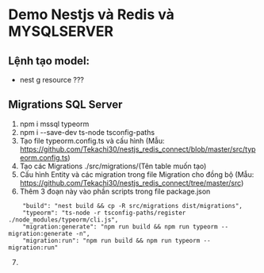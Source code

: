 # Demo Nestjs và Redis và MYSQLSERVER

## Lệnh tạo model:
- nest g resource ???

## Migrations SQL Server
1. npm i mssql typeorm 
2. npm i --save-dev ts-node tsconfig-paths
3. Tạo file typeorm.config.ts và cấu hình (Mẫu: https://github.com/Tekachi30/nestjs_redis_connect/blob/master/src/typeorm.config.ts)
4. Tạo các Migrations ./src/migrations/(Tên table muốn tạo)
5. Cấu hình Entity và các migration trong file Migration cho đồng bộ (Mẫu: https://github.com/Tekachi30/nestjs_redis_connect/tree/master/src)
6. Thêm 3 đoạn này vào phần scripts trong file package.json
```
    "build": "nest build && cp -R src/migrations dist/migrations",
    "typeorm": "ts-node -r tsconfig-paths/register ./node_modules/typeorm/cli.js",
    "migration:generate": "npm run build && npm run typeorm -- migration:generate -n",
    "migration:run": "npm run build && npm run typeorm -- migration:run"
```
7. 
